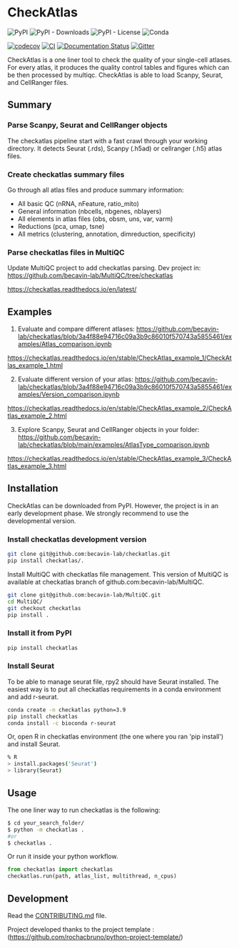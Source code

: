 
# CheckAtlas

![PyPI](https://img.shields.io/pypi/v/checkatlas)
![PyPI - Downloads](https://img.shields.io/pypi/dw/checkatlas)
![PyPI - License](https://img.shields.io/pypi/l/checkatlas)
![Conda](https://img.shields.io/conda/pn/bioconda/checkatlas)

[![codecov](https://codecov.io/gh/becavin-lab/checkatlas/branch/main/graph/badge.svg?token=checkatlas_token_here)](https://codecov.io/gh/becavin-lab/checkatlas)
[![CI](https://github.com/becavin-lab/checkatlas/actions/workflows/tests.yml/badge.svg)](https://github.com/becavin-lab/checkatlas/actions/workflows/tests.yml)
[![Documentation Status](https://readthedocs.org/projects/checkatlas/badge/?version=latest)](https://checkatlas.readthedocs.io/en/latest/?badge=latest)
[![Gitter](https://badges.gitter.im/checkatlas/checkatlas.svg)](https://app.gitter.im/#/room/!KpJcsVTOlGjwJgtLwF:gitter.im)

CheckAtlas is a one liner tool to check the quality of your single-cell atlases. For every atlas, it produces the
quality control tables and figures which can be then processed by multiqc. CheckAtlas is able to load Scanpy, Seurat,
and CellRanger files.


## Summary

### Parse Scanpy, Seurat and CellRanger objects

The checkatlas pipeline start with a fast crawl through your working directory. It detects Seurat (.rds), Scanpy (.h5ad) or cellranger (.h5) atlas files.


### Create checkatlas summary files

Go through all atlas files and produce summary information:

- All basic QC (nRNA, nFeature, ratio_mito)
- General information (nbcells, nbgenes, nblayers)
- All elements in atlas files (obs, obsm, uns, var, varm)
- Reductions (pca, umap, tsne)
- All metrics (clustering, annotation, dimreduction, specificity)

### Parse checkatlas files in MultiQC

   Update MultiQC project to add checkatlas parsing. Dev project in: https://github.com/becavin-lab/MultiQC/tree/checkatlas

https://checkatlas.readthedocs.io/en/latest/

## Examples

1. Evaluate and compare different atlases: https://github.com/becavin-lab/checkatlas/blob/3a4f88e94716c09a3b9c86010f570743a5855461/examples/Atlas_comparison.ipynb

https://checkatlas.readthedocs.io/en/stable/CheckAtlas_example_1/CheckAtlas_example_1.html

2. Evaluate different version of your atlas: https://github.com/becavin-lab/checkatlas/blob/3a4f88e94716c09a3b9c86010f570743a5855461/examples/Version_comparison.ipynb

https://checkatlas.readthedocs.io/en/stable/CheckAtlas_example_2/CheckAtlas_example_2.html

3. Explore Scanpy, Seurat and CellRanger objects in your folder: https://github.com/becavin-lab/checkatlas/blob/main/examples/AtlasType_comparison.ipynb

https://checkatlas.readthedocs.io/en/stable/CheckAtlas_example_3/CheckAtlas_example_3.html

## Installation

CheckAtlas can be downloaded from PyPI. However, the project is in an early development phase. We strongly recommend to use the developmental version.

### Install checkatlas development version

```bash
git clone git@github.com:becavin-lab/checkatlas.git
pip install checkatlas/.
```

Install MultiQC with checkatlas file management. This version of MultiQC is available at checkatlas branch of github.com:becavin-lab/MultiQC.

```bash
git clone git@github.com:becavin-lab/MultiQC.git
cd MultiQC/
git checkout checkatlas
pip install .
```

### Install it from PyPI

```bash
pip install checkatlas
```

### Install Seurat

To be able to manage seurat file, rpy2 should have Seurat installed. The easiest way is to put all checkatlas requirements in a conda environment and add r-seurat.

```bash
conda create -n checkatlas python=3.9
pip install checkatlas
conda install -c bioconda r-seurat
```

Or, open R in checkatlas environment (the one where you ran 'pip install') and install Seurat.

```bash
% R
> install.packages('Seurat')
> library(Seurat)
```


## Usage

The one liner way to run checkatlas is the following: 

```bash
$ cd your_search_folder/
$ python -m checkatlas .
#or
$ checkatlas .
```

Or run it inside your python workflow.

```py
from checkatlas import checkatlas
checkatlas.run(path, atlas_list, multithread, n_cpus)
```


## Development

Read the [CONTRIBUTING.md](docs/contributing.md) file.

Project developed thanks to the project template : (https://github.com/rochacbruno/python-project-template/)


